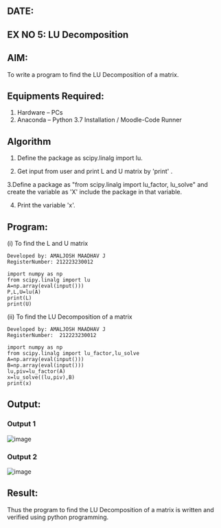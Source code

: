 ## DATE:
## EX NO 5: LU Decomposition 

## AIM:
To write a program to find the LU Decomposition of a matrix.

## Equipments Required:
1. Hardware – PCs
2. Anaconda – Python 3.7 Installation / Moodle-Code Runner

## Algorithm
1. Define the package as scipy.linalg import lu.

2. Get input from user and print L and U matrix by 'print' .

3.Define a package as "from scipy.linalg import lu_factor, lu_solve" and create the variable as 'X' include the package in that variable. 

4. Print the variable 'x'. 

## Program:
(i) To find the L and U matrix


```
Developed by: AMALJOSH MAADHAV J
RegisterNumber: 212223230012
```
```
import numpy as np
from scipy.linalg import lu
A=np.array(eval(input()))
P,L,U=lu(A)
print(L)
print(U)
```
(ii) To find the LU Decomposition of a matrix

```
Developed by: AMALJOSH MAADHAV J
RegisterNumber:  212223230012
```
```
import numpy as np
from scipy.linalg import lu_factor,lu_solve
A=np.array(eval(input()))
B=np.array(eval(input()))
lu,piv=lu_factor(A)
x=lu_solve((lu,piv),B)
print(x)
```

## Output:
### Output 1
![image](https://github.com/user-attachments/assets/2d59c24b-39e2-4cbb-a3ee-719ebffc2269)

### Output 2
![image](https://github.com/user-attachments/assets/e228ca2b-3f4d-43fe-a761-12f889723452)


## Result:
Thus the program to find the LU Decomposition of a matrix is written and verified using python programming.

